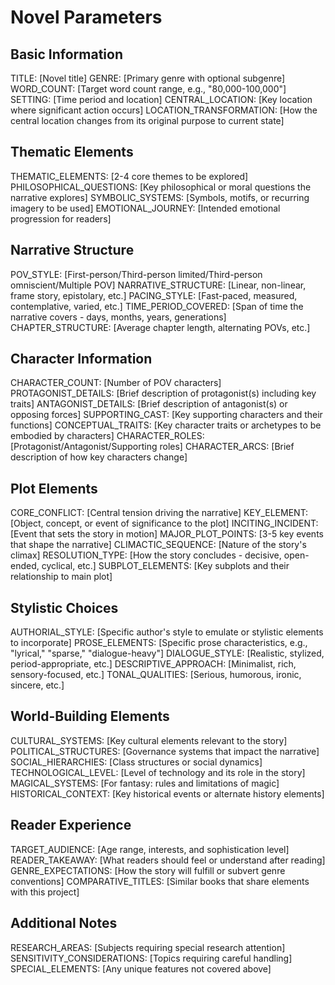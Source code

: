 # Novel Parameters

## Basic Information
TITLE: [Novel title]
GENRE: [Primary genre with optional subgenre]
WORD_COUNT: [Target word count range, e.g., "80,000-100,000"]
SETTING: [Time period and location]
CENTRAL_LOCATION: [Key location where significant action occurs]
LOCATION_TRANSFORMATION: [How the central location changes from its original purpose to current state]

## Thematic Elements
THEMATIC_ELEMENTS: [2-4 core themes to be explored]
PHILOSOPHICAL_QUESTIONS: [Key philosophical or moral questions the narrative explores]
SYMBOLIC_SYSTEMS: [Symbols, motifs, or recurring imagery to be used]
EMOTIONAL_JOURNEY: [Intended emotional progression for readers]

## Narrative Structure
POV_STYLE: [First-person/Third-person limited/Third-person omniscient/Multiple POV]
NARRATIVE_STRUCTURE: [Linear, non-linear, frame story, epistolary, etc.]
PACING_STYLE: [Fast-paced, measured, contemplative, varied, etc.]
TIME_PERIOD_COVERED: [Span of time the narrative covers - days, months, years, generations]
CHAPTER_STRUCTURE: [Average chapter length, alternating POVs, etc.]

## Character Information
CHARACTER_COUNT: [Number of POV characters]
PROTAGONIST_DETAILS: [Brief description of protagonist(s) including key traits]
ANTAGONIST_DETAILS: [Brief description of antagonist(s) or opposing forces]
SUPPORTING_CAST: [Key supporting characters and their functions]
CONCEPTUAL_TRAITS: [Key character traits or archetypes to be embodied by characters]
CHARACTER_ROLES: [Protagonist/Antagonist/Supporting roles]
CHARACTER_ARCS: [Brief description of how key characters change]

## Plot Elements
CORE_CONFLICT: [Central tension driving the narrative]
KEY_ELEMENT: [Object, concept, or event of significance to the plot]
INCITING_INCIDENT: [Event that sets the story in motion]
MAJOR_PLOT_POINTS: [3-5 key events that shape the narrative]
CLIMACTIC_SEQUENCE: [Nature of the story's climax]
RESOLUTION_TYPE: [How the story concludes - decisive, open-ended, cyclical, etc.]
SUBPLOT_ELEMENTS: [Key subplots and their relationship to main plot]

## Stylistic Choices
AUTHORIAL_STYLE: [Specific author's style to emulate or stylistic elements to incorporate]
PROSE_ELEMENTS: [Specific prose characteristics, e.g., "lyrical," "sparse," "dialogue-heavy"]
DIALOGUE_STYLE: [Realistic, stylized, period-appropriate, etc.]
DESCRIPTIVE_APPROACH: [Minimalist, rich, sensory-focused, etc.]
TONAL_QUALITIES: [Serious, humorous, ironic, sincere, etc.]

## World-Building Elements
CULTURAL_SYSTEMS: [Key cultural elements relevant to the story]
POLITICAL_STRUCTURES: [Governance systems that impact the narrative]
SOCIAL_HIERARCHIES: [Class structures or social dynamics]
TECHNOLOGICAL_LEVEL: [Level of technology and its role in the story]
MAGICAL_SYSTEMS: [For fantasy: rules and limitations of magic]
HISTORICAL_CONTEXT: [Key historical events or alternate history elements]

## Reader Experience
TARGET_AUDIENCE: [Age range, interests, and sophistication level]
READER_TAKEAWAY: [What readers should feel or understand after reading]
GENRE_EXPECTATIONS: [How the story will fulfill or subvert genre conventions]
COMPARATIVE_TITLES: [Similar books that share elements with this project]

## Additional Notes
RESEARCH_AREAS: [Subjects requiring special research attention]
SENSITIVITY_CONSIDERATIONS: [Topics requiring careful handling]
SPECIAL_ELEMENTS: [Any unique features not covered above]
